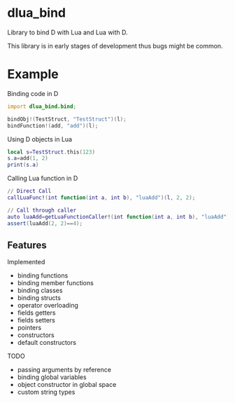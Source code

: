# dlua_bind
Library to bind D with Lua and Lua with D.

This library is in early stages of development thus bugs might be common.

# Example
Binding code in D
```D
import dlua_bind.bind;

bindObj!(TestStruct, "TestStruct")(l);
bindFunction!(add, "add")(l);

```

Using D objects in Lua
```Lua
local s=TestStruct.this(123)
s.a=add(1, 2)
print(s.a)
```

Calling Lua function in D
```Lua
// Direct Call
callLuaFunc!(int function(int a, int b), "luaAdd")(l, 2, 2);

// Call through caller
auto luaAdd=getLuaFunctionCaller!(int function(int a, int b), "luaAdd")(l);
assert(luaAdd(2, 2)==4);
```


Features
--------
Implemented
- binding functions
- binding member functions
- binding classes
- binding structs
- operator overloading
- fields getters
- fields setters
- pointers
- constructors
- default constructors

TODO
- passing arguments by reference
- binding global variables
- object constructor in global space
- custom string types

